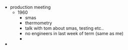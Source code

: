 - production meeting
	- 1960
		- smas
		- thermometry
		- talk with tom about smas, testing etc..
		- no engineers in last week of term (same as me)
		-
-